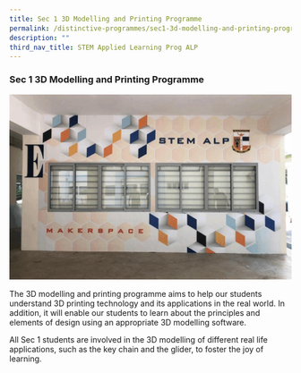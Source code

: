 ```yaml
---
title: Sec 1 3D Modelling and Printing Programme
permalink: /distinctive-programmes/sec1-3d-modelling-and-printing-programme/
description: ""
third_nav_title: STEM Applied Learning Prog ALP
---
```

### Sec 1 3D Modelling and Printing Programme

![](/images/giffffff.gif)

The 3D modelling and printing programme aims to help our students understand 3D printing technology and its applications in the real world. In addition, it will enable our students to learn about the principles and elements of design using an appropriate 3D modelling software.

All Sec 1 students are involved in the 3D modelling of different real life applications, such as the key chain and the glider, to foster the joy of learning.